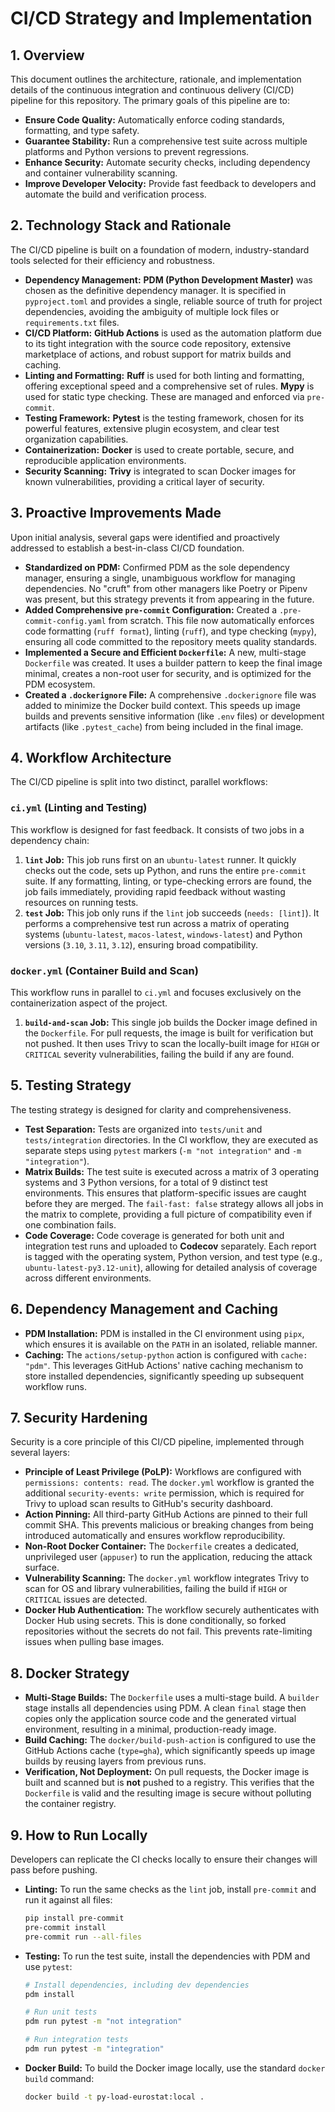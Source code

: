 # CI/CD Strategy and Implementation

## 1. Overview

This document outlines the architecture, rationale, and implementation details of the continuous integration and continuous delivery (CI/CD) pipeline for this repository. The primary goals of this pipeline are to:

-   **Ensure Code Quality:** Automatically enforce coding standards, formatting, and type safety.
-   **Guarantee Stability:** Run a comprehensive test suite across multiple platforms and Python versions to prevent regressions.
-   **Enhance Security:** Automate security checks, including dependency and container vulnerability scanning.
-   **Improve Developer Velocity:** Provide fast feedback to developers and automate the build and verification process.

## 2. Technology Stack and Rationale

The CI/CD pipeline is built on a foundation of modern, industry-standard tools selected for their efficiency and robustness.

-   **Dependency Management:** **PDM (Python Development Master)** was chosen as the definitive dependency manager. It is specified in `pyproject.toml` and provides a single, reliable source of truth for project dependencies, avoiding the ambiguity of multiple lock files or `requirements.txt` files.
-   **CI/CD Platform:** **GitHub Actions** is used as the automation platform due to its tight integration with the source code repository, extensive marketplace of actions, and robust support for matrix builds and caching.
-   **Linting and Formatting:** **Ruff** is used for both linting and formatting, offering exceptional speed and a comprehensive set of rules. **Mypy** is used for static type checking. These are managed and enforced via `pre-commit`.
-   **Testing Framework:** **Pytest** is the testing framework, chosen for its powerful features, extensive plugin ecosystem, and clear test organization capabilities.
-   **Containerization:** **Docker** is used to create portable, secure, and reproducible application environments.
-   **Security Scanning:** **Trivy** is integrated to scan Docker images for known vulnerabilities, providing a critical layer of security.

## 3. Proactive Improvements Made

Upon initial analysis, several gaps were identified and proactively addressed to establish a best-in-class CI/CD foundation.

-   **Standardized on PDM:** Confirmed PDM as the sole dependency manager, ensuring a single, unambiguous workflow for managing dependencies. No "cruft" from other managers like Poetry or Pipenv was present, but this strategy prevents it from appearing in the future.
-   **Added Comprehensive `pre-commit` Configuration:** Created a `.pre-commit-config.yaml` from scratch. This file now automatically enforces code formatting (`ruff format`), linting (`ruff`), and type checking (`mypy`), ensuring all code committed to the repository meets quality standards.
-   **Implemented a Secure and Efficient `Dockerfile`:** A new, multi-stage `Dockerfile` was created. It uses a builder pattern to keep the final image minimal, creates a non-root user for security, and is optimized for the PDM ecosystem.
-   **Created a `.dockerignore` File:** A comprehensive `.dockerignore` file was added to minimize the Docker build context. This speeds up image builds and prevents sensitive information (like `.env` files) or development artifacts (like `.pytest_cache`) from being included in the final image.

## 4. Workflow Architecture

The CI/CD pipeline is split into two distinct, parallel workflows:

### `ci.yml` (Linting and Testing)

This workflow is designed for fast feedback. It consists of two jobs in a dependency chain:

1.  **`lint` Job:** This job runs first on an `ubuntu-latest` runner. It quickly checks out the code, sets up Python, and runs the entire `pre-commit` suite. If any formatting, linting, or type-checking errors are found, the job fails immediately, providing rapid feedback without wasting resources on running tests.
2.  **`test` Job:** This job only runs if the `lint` job succeeds (`needs: [lint]`). It performs a comprehensive test run across a matrix of operating systems (`ubuntu-latest`, `macos-latest`, `windows-latest`) and Python versions (`3.10`, `3.11`, `3.12`), ensuring broad compatibility.

### `docker.yml` (Container Build and Scan)

This workflow runs in parallel to `ci.yml` and focuses exclusively on the containerization aspect of the project.

1.  **`build-and-scan` Job:** This single job builds the Docker image defined in the `Dockerfile`. For pull requests, the image is built for verification but not pushed. It then uses Trivy to scan the locally-built image for `HIGH` or `CRITICAL` severity vulnerabilities, failing the build if any are found.

## 5. Testing Strategy

The testing strategy is designed for clarity and comprehensiveness.

-   **Test Separation:** Tests are organized into `tests/unit` and `tests/integration` directories. In the CI workflow, they are executed as separate steps using `pytest` markers (`-m "not integration"` and `-m "integration"`).
-   **Matrix Builds:** The test suite is executed across a matrix of 3 operating systems and 3 Python versions, for a total of 9 distinct test environments. This ensures that platform-specific issues are caught before they are merged. The `fail-fast: false` strategy allows all jobs in the matrix to complete, providing a full picture of compatibility even if one combination fails.
-   **Code Coverage:** Code coverage is generated for both unit and integration test runs and uploaded to **Codecov** separately. Each report is tagged with the operating system, Python version, and test type (e.g., `ubuntu-latest-py3.12-unit`), allowing for detailed analysis of coverage across different environments.

## 6. Dependency Management and Caching

-   **PDM Installation:** PDM is installed in the CI environment using `pipx`, which ensures it is available on the `PATH` in an isolated, reliable manner.
-   **Caching:** The `actions/setup-python` action is configured with `cache: "pdm"`. This leverages GitHub Actions' native caching mechanism to store installed dependencies, significantly speeding up subsequent workflow runs.

## 7. Security Hardening

Security is a core principle of this CI/CD pipeline, implemented through several layers:

-   **Principle of Least Privilege (PoLP):** Workflows are configured with `permissions: contents: read`. The `docker.yml` workflow is granted the additional `security-events: write` permission, which is required for Trivy to upload scan results to GitHub's security dashboard.
-   **Action Pinning:** All third-party GitHub Actions are pinned to their full commit SHA. This prevents malicious or breaking changes from being introduced automatically and ensures workflow reproducibility.
-   **Non-Root Docker Container:** The `Dockerfile` creates a dedicated, unprivileged user (`appuser`) to run the application, reducing the attack surface.
-   **Vulnerability Scanning:** The `docker.yml` workflow integrates Trivy to scan for OS and library vulnerabilities, failing the build if `HIGH` or `CRITICAL` issues are detected.
-   **Docker Hub Authentication:** The workflow securely authenticates with Docker Hub using secrets. This is done conditionally, so forked repositories without the secrets do not fail. This prevents rate-limiting issues when pulling base images.

## 8. Docker Strategy

-   **Multi-Stage Builds:** The `Dockerfile` uses a multi-stage build. A `builder` stage installs all dependencies using PDM. A clean `final` stage then copies only the application source code and the generated virtual environment, resulting in a minimal, production-ready image.
-   **Build Caching:** The `docker/build-push-action` is configured to use the GitHub Actions cache (`type=gha`), which significantly speeds up image builds by reusing layers from previous runs.
-   **Verification, Not Deployment:** On pull requests, the Docker image is built and scanned but is **not** pushed to a registry. This verifies that the `Dockerfile` is valid and the resulting image is secure without polluting the container registry.

## 9. How to Run Locally

Developers can replicate the CI checks locally to ensure their changes will pass before pushing.

-   **Linting:** To run the same checks as the `lint` job, install `pre-commit` and run it against all files:
    ```bash
    pip install pre-commit
    pre-commit install
    pre-commit run --all-files
    ```
-   **Testing:** To run the test suite, install the dependencies with PDM and use `pytest`:
    ```bash
    # Install dependencies, including dev dependencies
    pdm install

    # Run unit tests
    pdm run pytest -m "not integration"

    # Run integration tests
    pdm run pytest -m "integration"
    ```
-   **Docker Build:** To build the Docker image locally, use the standard `docker build` command:
    ```bash
    docker build -t py-load-eurostat:local .
    ```